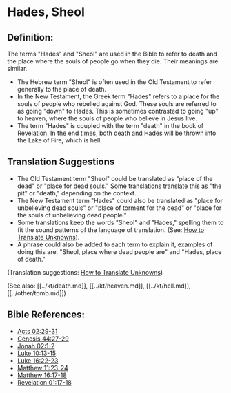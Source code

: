 # Hades, Sheol #

## Definition: ##

The terms "Hades" and "Sheol" are used in the Bible to refer to death and the place where the souls of people go when they die. Their meanings are similar.

* The Hebrew term "Sheol" is often used in the Old Testament to refer generally to the place of death. 
* In the New Testament, the Greek term "Hades" refers to a place for the souls of people who rebelled against God. These souls are referred to as going "down" to Hades. This is sometimes contrasted to going "up" to heaven, where the souls of people who believe in Jesus live.
* The term "Hades" is coupled with the term "death" in the book of Revelation. In the end times, both death and Hades will be thrown into the Lake of Fire, which is hell.

## Translation Suggestions ##

* The Old Testament term "Sheol" could be translated as "place of the dead" or "place for dead souls." Some translations translate this as "the pit" or "death," depending on the context.
* The New Testament term "Hades" could also be translated as "place for unbelieving dead souls" or "place of torment for the dead" or "place for the souls of unbelieving dead people." 
* Some translations keep the words "Sheol" and "Hades," spelling them to fit the sound patterns of the language of translation. (See: [How to Translate Unknowns](en/ta-vol1/translate/man/translate-unknown)).
* A phrase could also be added to each term to explain it, examples of doing this are, "Sheol, place where dead people are" and "Hades, place of death."

(Translation suggestions: [How to Translate Unknowns](en/ta-vol1/translate/man/translate-unknown))

(See also: [[../kt/death.md]], [[../kt/heaven.md]], [[../kt/hell.md]], [[../other/tomb.md]])

## Bible References: ##

* [Acts 02:29-31](en/tn/act/help/02/29)
* [Genesis 44:27-29](en/tn/gen/help/44/27)
* [Jonah 02:1-2](en/tn/jon/help/02/01)
* [Luke 10:13-15](en/tn/luk/help/10/13)
* [Luke 16:22-23](en/tn/luk/help/16/22)
* [Matthew 11:23-24](en/tn/mat/help/11/23)
* [Matthew 16:17-18](en/tn/mat/help/16/17)
* [Revelation 01:17-18](en/tn/rev/help/01/17)